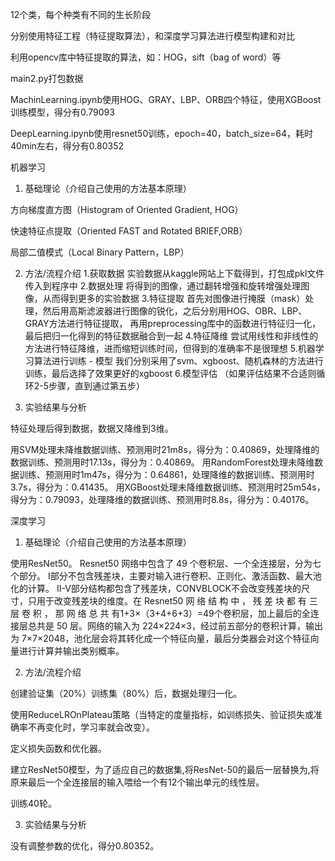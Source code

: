 12个类，每个种类有不同的生长阶段

分别使用特征工程（特征提取算法），和深度学习算法进行模型构建和对比

利用opencv库中特征提取的算法，如：HOG，sift（bag of word）等

main2.py打包数据

MachinLearning.ipynb使用HOG、GRAY、LBP、ORB四个特征，使用XGBoost训练模型，得分有0.79093

DeepLearning.ipynb使用resnet50训练，epoch=40，batch_size=64，耗时40min左右，得分有0.80352


机器学习

1. 基础理论（介绍自己使用的方法基本原理）

方向梯度直方图（Histogram of Oriented Gradient, HOG）

快速特征点提取（Oriented FAST and Rotated BRIEF,ORB）

局部二值模式（Local Binary Pattern，LBP）

2. 方法/流程介绍
    1.获取数据
        实验数据从kaggle网站上下载得到，打包成pkl文件传入到程序中
    2.数据处理
        将得到的图像，通过翻转增强和旋转增强处理图像，从而得到更多的实验数据
    3.特征提取
        首先对图像进行掩膜（mask）处理，然后用高斯滤波器进行图像的锐化，之后分别用HOG、OBR、LBP、GRAY方法进行特征提取，
        再用preprocessing库中的函数进行特征归一化，最后把归一化得到的特征数据融合到一起
    4.特征降维
        尝试用线性和非线性的方法进行特征降维，进而缩短训练时间，但得到的准确率不是很理想
    5.机器学习算法进行训练 - 模型
        我们分别采用了svm、xgboost、随机森林的方法进行训练，最后选择了效果更好的xgboost
    6.模型评估 （如果评估结果不合适则循环2-5步骤，直到通过第五步）

3. 实验结果与分析

特征处理后得到数据，数据又降维到3维。

用SVM处理未降维数据训练、预测用时21m8s，得分为：0.40869，处理降维的数据训练、预测用时17.13s，得分为：0.40869。
用RandomForest处理未降维数据训练、预测用时1m47s，得分为：0.64861，处理降维的数据训练、预测用时3.7s，得分为：0.41435。
用XGBoost处理未降维数据训练、预测用时25m54s，得分为：0.79093，处理降维的数据训练、预测用时8.8s，得分为：0.40176。

深度学习

1. 基础理论（介绍自己使用的方法基本原理）

使用ResNet50。
Resnet50 网络中包含了 49 个卷积层、一个全连接层，分为七个部分。
I部分不包含残差块，主要对输入进行卷积、正则化、激活函数、最大池化的计算。
II-V部分结构都包含了残差块，CONVBLOCK不会改变残差块的尺寸，只用于改变残差块的维度。在 Resnet50 网 络 结 构 中 ， 残 差 块 都 有 三 层 卷 积 ， 那 网 络 总 共 有1+3×（3+4+6+3）=49个卷积层，加上最后的全连接层总共是 50 层。网络的输入为 224×224×3，经过前五部分的卷积计算，输出为 7×7×2048，池化层会将其转化成一个特征向量，最后分类器会对这个特征向量进行计算并输出类别概率。

2. 方法/流程介绍

创建验证集（20%）训练集（80%）后，数据处理归一化。

使用ReduceLROnPlateau策略（当特定的度量指标，如训练损失、验证损失或准确率不再变化时，学习率就会改变）。

定义损失函数和优化器。

建立ResNet50模型，为了适应自己的数据集,将ResNet-50的最后一层替换为,将原来最后一个全连接层的输入喂给一个有12个输出单元的线性层。

训练40轮。


3. 实验结果与分析

没有调整参数的优化，得分0.80352。